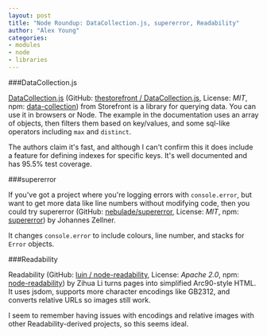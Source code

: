 ```yaml
---
layout: post
title: "Node Roundup: DataCollection.js, supererror, Readability"
author: "Alex Young"
categories:
- modules
- node
- libraries
---
```


###DataCollection.js

[DataCollection.js](http://thestorefront.github.io/DataCollection.js/) (GitHub: [thestorefront / DataCollection.js](https://github.com/thestorefront/DataCollection.js), License: _MIT_, npm: [data-collection](https://www.npmjs.org/package/data-collection)) from Storefront is a library for querying data.  You can use it in browsers or Node.  The example in the documentation uses an array of objects, then filters them based on key/values, and some sql-like operators including `max` and `distinct`.

The authors claim it's fast, and although I can't confirm this it does include a feature for defining indexes for specific keys.  It's well documented and has 95.5% test coverage.

###supererror

If you've got a project where you're logging errors with `console.error`, but want to get more data like line numbers without modifying code, then you could try supererror (GitHub: [nebulade/supererror](https://github.com/nebulade/supererror), License: _MIT_, npm: [supererror](https://www.npmjs.org/package/supererror)) by Johannes Zellner.

It changes `console.error` to include colours, line number, and stacks for `Error` objects.

###Readability

Readability (GitHub: [luin / node-readability](https://github.com/luin/node-readability), License: _Apache 2.0_, npm: [node-readability](https://www.npmjs.org/package/node-readability)) by Zihua Li turns pages into simplified Arc90-style HTML.  It uses jsdom, supports more character encodings like GB2312, and converts relative URLs so images still work.

I seem to remember having issues with encodings and relative images with other Readability-derived projects, so this seems ideal.

